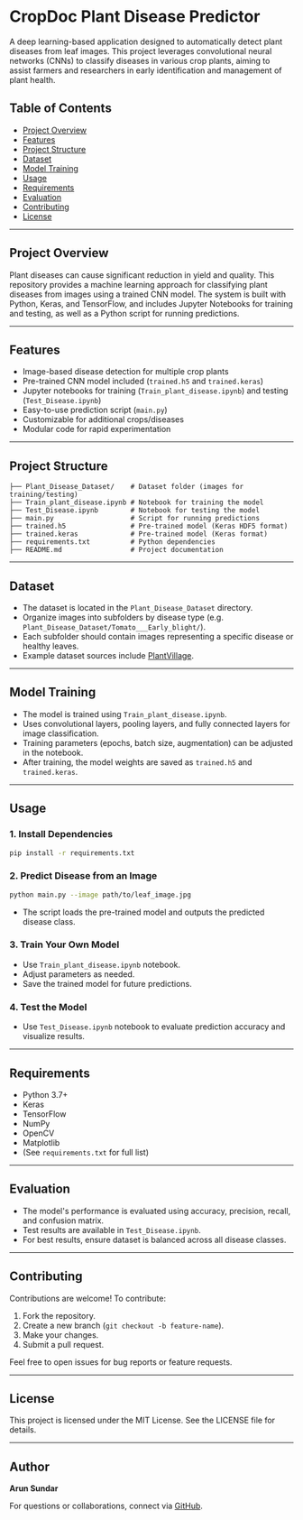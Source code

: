 # CropDoc Plant Disease Predictor

A deep learning-based application designed to automatically detect plant diseases from leaf images. This project leverages convolutional neural networks (CNNs) to classify diseases in various crop plants, aiming to assist farmers and researchers in early identification and management of plant health.

## Table of Contents

- [Project Overview](#project-overview)
- [Features](#features)
- [Project Structure](#project-structure)
- [Dataset](#dataset)
- [Model Training](#model-training)
- [Usage](#usage)
- [Requirements](#requirements)
- [Evaluation](#evaluation)
- [Contributing](#contributing)
- [License](#license)

---

## Project Overview

Plant diseases can cause significant reduction in yield and quality. This repository provides a machine learning approach for classifying plant diseases from images using a trained CNN model. The system is built with Python, Keras, and TensorFlow, and includes Jupyter Notebooks for training and testing, as well as a Python script for running predictions.

---

## Features

- Image-based disease detection for multiple crop plants
- Pre-trained CNN model included (`trained.h5` and `trained.keras`)
- Jupyter notebooks for training (`Train_plant_disease.ipynb`) and testing (`Test_Disease.ipynb`)
- Easy-to-use prediction script (`main.py`)
- Customizable for additional crops/diseases
- Modular code for rapid experimentation

---

## Project Structure

```
├── Plant_Disease_Dataset/    # Dataset folder (images for training/testing)
├── Train_plant_disease.ipynb # Notebook for training the model
├── Test_Disease.ipynb        # Notebook for testing the model
├── main.py                   # Script for running predictions
├── trained.h5                # Pre-trained model (Keras HDF5 format)
├── trained.keras             # Pre-trained model (Keras format)
├── requirements.txt          # Python dependencies
├── README.md                 # Project documentation
```

---

## Dataset

- The dataset is located in the `Plant_Disease_Dataset` directory.
- Organize images into subfolders by disease type (e.g. `Plant_Disease_Dataset/Tomato___Early_blight/`).
- Each subfolder should contain images representing a specific disease or healthy leaves.
- Example dataset sources include [PlantVillage](https://www.kaggle.com/datasets/emmarex/plantdisease).

---

## Model Training

- The model is trained using `Train_plant_disease.ipynb`.
- Uses convolutional layers, pooling layers, and fully connected layers for image classification.
- Training parameters (epochs, batch size, augmentation) can be adjusted in the notebook.
- After training, the model weights are saved as `trained.h5` and `trained.keras`.

---

## Usage

### 1. Install Dependencies

```bash
pip install -r requirements.txt
```

### 2. Predict Disease from an Image

```bash
python main.py --image path/to/leaf_image.jpg
```
- The script loads the pre-trained model and outputs the predicted disease class.

### 3. Train Your Own Model

- Use `Train_plant_disease.ipynb` notebook.
- Adjust parameters as needed.
- Save the trained model for future predictions.

### 4. Test the Model

- Use `Test_Disease.ipynb` notebook to evaluate prediction accuracy and visualize results.

---

## Requirements

- Python 3.7+
- Keras
- TensorFlow
- NumPy
- OpenCV
- Matplotlib
- (See `requirements.txt` for full list)

---

## Evaluation

- The model's performance is evaluated using accuracy, precision, recall, and confusion matrix.
- Test results are available in `Test_Disease.ipynb`.
- For best results, ensure dataset is balanced across all disease classes.

---

## Contributing

Contributions are welcome! To contribute:
1. Fork the repository.
2. Create a new branch (`git checkout -b feature-name`).
3. Make your changes.
4. Submit a pull request.

Feel free to open issues for bug reports or feature requests.

---

## License

This project is licensed under the MIT License. See the LICENSE file for details.

---

## Author

**Arun Sundar**

For questions or collaborations, connect via [GitHub](https://github.com/ArunSundar-1805).
